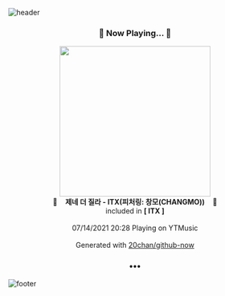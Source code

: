 ![header](https://capsule-render.vercel.app/api?type=wave&height=170&section=header&text=Hi.%20I'm%20SHIFT&fontColor=090707&fontAlignX=45&fontAlignY=65&fontSize=100)

<h3 align="center">🎵 Now Playing... 🎵</h3>
<p align="center">
  <a href="https://music.youtube.com/watch?v=oC8dVkqHMGI">
    <img width="300" src="https://lh3.googleusercontent.com/X50xtI-Ku0aLC5QkYHRwnjGHcV4yCXiAb76YJzegaTxK7XB97x-zJoxk34Wz4FMnLcFbtTSIRbxxwDSz">
  </a>
  <br>
  🎵&nbsp&nbsp&nbsp <b>제네 더 질라 - ITX(피처링: 창모(CHANGMO))</b> &nbsp&nbsp&nbsp🎵
  <br>
  included in <b>[ ITX ]</b>
  
  <br />
  <br />
  07/14/2021 20:28 Playing on YTMusic
  <br />
  <br />
  Generated with <a href="https://github.com/20chan/github-now">20chan/github-now</a>
</p>

<h3 align="center">•••</h3>

![footer](https://capsule-render.vercel.app/api?type=wave&height=150&section=footer)
